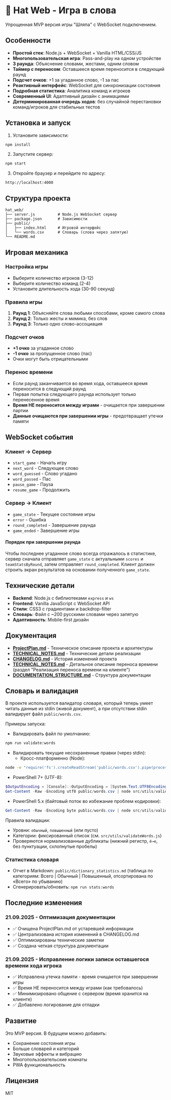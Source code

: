 # 🎩 Hat Web - Игра в слова

Упрощенная MVP версия игры "Шляпа" с WebSocket подключением.

## Особенности

- **Простой стек**: Node.js + WebSocket + Vanilla HTML/CSS/JS
- **Многопользовательская игра**: Pass-and-play на одном устройстве
- **3 раунда**: Объяснение словами, жестами, одним словом
- **Таймер с переносом**: Оставшееся время переносится в следующий раунд
- **Подсчет очков**: +1 за угаданное слово, -1 за пас
- **Реактивный интерфейс**: WebSocket для синхронизации состояния
- **Подробная статистика**: Аналитика команд и игроков
- **Современный UI**: Адаптивный дизайн с анимациями
 - **Детерминированная очередь ходов**: без случайной перестановки команд/игроков для стабильных тестов

## Установка и запуск

1. Установите зависимости:
```bash
npm install
```

2. Запустите сервер:
```bash
npm start
```

3. Откройте браузер и перейдите по адресу:
```
http://localhost:4000
```

## Структура проекта

```
hat_web/
├── server.js          # Node.js WebSocket сервер
├── package.json       # Зависимости
├── public/
│   ├── index.html     # Игровой интерфейс
│   └── words.csv      # Словарь (слова через запятую)
└── README.md
```

## Игровая механика

### Настройка игры
- Выберите количество игроков (3-12)
- Выберите количество команд (2-4)
- Установите длительность хода (30-90 секунд)

### Правила игры
1. **Раунд 1**: Объясняйте слова любыми способами, кроме самого слова
2. **Раунд 2**: Только жесты и мимика, без слов
3. **Раунд 3**: Только одно слово-ассоциация

### Подсчет очков
- **+1 очко** за угаданное слово
- **-1 очко** за пропущенное слово (пас)
- Очки могут быть отрицательными

### Перенос времени
- Если раунд заканчивается во время хода, оставшееся время переносится в следующий раунд
- Первая попытка следующего раунда использует только перенесенное время
- **Время НЕ переносится между играми** - очищается при завершении партии
- **Данные очищаются при завершении игры** - предотвращает утечки памяти

## WebSocket события

### Клиент → Сервер
- `start_game` - Начать игру
- `next_word` - Следующее слово
- `word_guessed` - Слово угадано
- `word_passed` - Пас
- `pause_game` - Пауза
- `resume_game` - Продолжить

### Сервер → Клиент
- `game_state` - Текущее состояние игры
- `error` - Ошибка
 - `round_completed` - Завершение раунда
 - `game_ended` - Завершение игры

#### Порядок при завершении раунда
Чтобы последнее угаданное слово всегда отражалось в статистике, сервер сначала отправляет `game_state` с актуальными `scores` и `teamStatsByRound`, затем отправляет `round_completed`. Клиент должен строить экран результатов на основании полученного `game_state`.

## Технические детали

- **Backend**: Node.js с библиотеками `express` и `ws`
- **Frontend**: Vanilla JavaScript с WebSocket API
- **Стили**: CSS3 с градиентами и backdrop-filter
- **Словарь**: Файл с ~200 русскими словами через запятую
- **Адаптивность**: Mobile-first дизайн

## Документация

- **[ProjectPlan.md](ProjectPlan.md)** - Техническое описание проекта и архитектуры
- **[TECHNICAL_NOTES.md](TECHNICAL_NOTES.md)** - Технические детали реализации
- **[CHANGELOG.md](CHANGELOG.md)** - История изменений проекта
- **[TECHNICAL_NOTES.md](TECHNICAL_NOTES.md)** - Детальное описание переноса времени (раздел "Реализация переноса времени на клиенте")
- **[DOCUMENTATION_STRUCTURE.md](DOCUMENTATION_STRUCTURE.md)** - Структура документации

## Словарь и валидация

В проекте используется валидатор словаря, который теперь умеет читать данные из stdin (живой документ), а при отсутствии stdin валидирует файл `public/words.csv`.

Примеры запуска:

- Валидировать файл по умолчанию:
```bash
npm run validate:words
```

- Валидировать текущие несохраненные правки (через stdin):
  - Кросс-платформенно (Node):
```bash
node -e "require('fs').createReadStream('public/words.csv').pipe(process.stdout)" | node src/utils/validateWords.js
```
  - PowerShell 7+ (UTF-8):
```powershell
$OutputEncoding = [Console]::OutputEncoding = [System.Text.UTF8Encoding]::new($false)
Get-Content -Raw -Encoding utf8 public/words.csv | node src/utils/validateWords.js
```
  - PowerShell 5.x (байтовый поток во избежание проблем кодировки):
```powershell
Get-Content -Raw -Encoding byte public/words.csv | node src/utils/validateWords.js
```

Правила валидации:
- Уровни: `обычный`, `повышенный` (или пусто)
- Категории: фиксированный список (см. `src/utils/validateWords.js`)
- Проверяются нормализованные дубликаты (нижний регистр, `ё→е`, без пунктуации, схлопнутые пробелы)

### Статистика словаря

- Отчет в Markdown: `public/dictionary_statistics.md` (таблица по категориям: Всего | Обычный | Повышенный, отсортирована по «Всего» по убыванию)
- Сгенерировать/обновить: `npm run stats:words`

## Последние изменения

### 21.09.2025 - Оптимизация документации
- ✅ Очищена ProjectPlan.md от устаревшей информации
- ✅ Централизована история изменений в CHANGELOG.md
- ✅ Оптимизированы технические заметки
- ✅ Создана четкая структура документации

### 21.09.2025 - Исправление логики записи оставшегося времени хода игрока
- ✅ Исправлена утечка памяти - время очищается при завершении игры
- ✅ Время НЕ переносится между играми (как требовалось)
- ✅ Минимизировано общение с сервером (время хранится на клиенте)
- ✅ Добавлено логирование для отладки

## Развитие

Это MVP версия. В будущем можно добавить:
- Сохранение состояния игры
- Больше словарей и категорий
- Звуковые эффекты и вибрацию
- Многопользовательские комнаты
- PWA функциональность

## Лицензия

MIT

